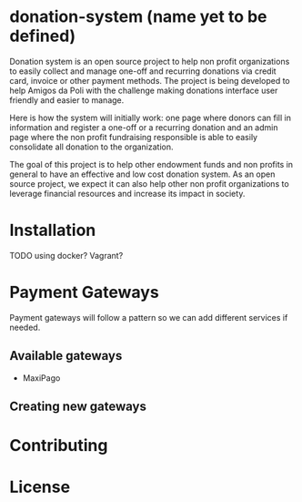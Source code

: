 # donation-system (name yet to be defined)

Donation system is an open source project to help non profit organizations to easily collect and manage one-off and recurring donations via credit card, invoice or other payment methods. The project is being developed to help Amigos da Poli with the challenge making donations interface user friendly and easier to manage. 

Here is how the system will initially work: one page where donors can fill in information and register a one-off or a recurring donation and an admin page where the non profit fundraising responsible is able to easily consolidate all donation to the organization. 

The goal of this project is to help other endowment funds and non profits in general to have an effective and low cost donation system. As an open source project, we expect it can also help other non profit organizations to leverage financial resources and increase its impact in society. 

# Installation

TODO using docker? Vagrant?

# Payment Gateways
Payment gateways will follow a pattern so we can add different services if needed.
## Available gateways
* MaxiPago
## Creating new gateways

# Contributing

# License
